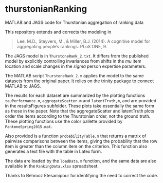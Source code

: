 # thurstonianRanking
 MATLAB and JAGS code for Thurstonian aggregation of ranking data
 
 This repository extends and corrects the modeling in 
 
 > Lee, M.D., Steyvers, M., & Miller, B.J. (2014). A cognitive model for aggregating people’s rankings. PLoS ONE, 9.
 
 The JAGS model is in `ThurstoneRank_2.txt`. It differs from the published model by explicitly controlling invariances from shifts in the *mu* item location and scale changes in the *sigma* person expertise parameters.
 
The MATLAB script `ThurstoneRank_2.m` applies the model to the same datasets from the original paper. It relies on the [trinity](https://github.com/joachimvandekerckhove/trinity) package to connect MATLAB to JAGS.

The results for each dataset are summarized by the plotting functions `tauPerformance.m`, `aggregateScatter.m` and `latentTruth,m`, and are provided in the resultsFigures subfolder. These plots take essentially the same form as those in the paper. Note that the aggregateScatter and latentTruth plots order the items according to the Thurstonian order, not the ground truth. These plotting functions use the color pallette provided by `PantoneSpring2015.mat`.

Also provided is a function `probabilityTable.m` that returns a matrix of pairwise comparisons between the items, giving the probability that the row item is greater than the column item on the criterion. This function also generates a text file with the table in Latex form. 

The data are loaded by the `loadData.m` function, and the same data are also available in the `RankingData.xlsx` spreadsheet.

Thanks to Behrooz Etesamipour for identifying the need to correct the code.

